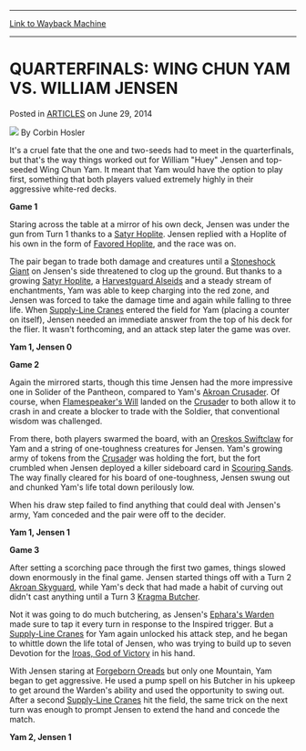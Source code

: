
---
[Link to Wayback Machine](https://web.archive.org/web/20160321042709/http://magic.wizards.com/en/articles/archive/quarterfinals-wing-chun-yam-vs-william-jensen-2014-06-29)

[_metadata_:author]:- "Corbin Hosler"
[_metadata_:description]:- "It's a cruel fate that the one and two-seeds had to meet in the quarterfinals, but that's the way things worked out for William `Huey` Jensen and top-seeded Wing Chun Yam. It meant that Yam would have the option to play first, something that both players valued extremely highly in their aggressive white-red decks.  Game 1"
[_metadata_:generator]:- "Drupal 7 (http://drupal.org)"
[_metadata_:node]:- "229911"
[_metadata_:publish_date]:- "2014-06-29"
[_metadata_:source]:- "div-main-content"
[_metadata_:title]:- "QUARTERFINALS: WING CHUN YAM VS. WILLIAM JENSEN"
[_metadata_:wayback_capture_timestamp]:- "2016-03-21 04:27:09"
[_metadata_:wayback_raw_url]:- "https://web.archive.org/web/20160321042709id_/http://magic.wizards.com/en/articles/archive/quarterfinals-wing-chun-yam-vs-william-jensen-2014-06-29"
[_metadata_:wayback_url]:- "http://magic.wizards.com/en/articles/archive/quarterfinals-wing-chun-yam-vs-william-jensen-2014-06-29"
---


QUARTERFINALS: WING CHUN YAM VS. WILLIAM JENSEN
===============================================



 Posted in [ARTICLES](/en/articles)
 on June 29, 2014 






![](https://media.magic.wizards.com/styles/auth_small/public/images/person/hosler.jpg)
By Corbin Hosler











It's a cruel fate that the one and two-seeds had to meet in the quarterfinals, but that's the way things worked out for William "Huey" Jensen and top-seeded Wing Chun Yam. It meant that Yam would have the option to play first, something that both players valued extremely highly in their aggressive white-red decks.



**Game 1**




 Staring across the table at a mirror of his own deck, Jensen was under the gun from Turn 1 thanks to a [Satyr Hoplite](http://gatherer.wizards.com/Pages/Card/Details.aspx?name=Satyr+Hoplite). Jensen replied with a Hoplite of his own in the form of [Favored Hoplite](http://gatherer.wizards.com/Pages/Card/Details.aspx?name=Favored+Hoplite), and the race was on.




 The pair began to trade both damage and creatures until a [Stoneshock Giant](http://gatherer.wizards.com/Pages/Card/Details.aspx?name=Stoneshock+Giant) on Jensen's side threatened to clog up the ground. But thanks to a growing [Satyr Hoplite](http://gatherer.wizards.com/Pages/Card/Details.aspx?name=Satyr+Hoplite), a [Harvestguard Alseids](http://gatherer.wizards.com/Pages/Card/Details.aspx?name=Harvestguard+Alseids) and a steady stream of enchantments, Yam was able to keep charging into the red zone, and Jensen was forced to take the damage time and again while falling to three life. When [Supply-Line Cranes](http://gatherer.wizards.com/Pages/Card/Details.aspx?name=Supply-Line+Cranes) entered the field for Yam (placing a counter on itself), Jensen needed an immediate answer from the top of his deck for the flier. It wasn't forthcoming, and an attack step later the game was over.




**Yam 1, Jensen 0**




**Game 2**




 Again the mirrored starts, though this time Jensen had the more impressive one in Solider of the Pantheon, compared to Yam's [Akroan Crusader](http://gatherer.wizards.com/Pages/Card/Details.aspx?name=Akroan+Crusader). Of course, when [Flamespeaker's Will](http://gatherer.wizards.com/Pages/Card/Details.aspx?name=Flamespeaker%27s+Will) landed on the [Crusade](http://gatherer.wizards.com/Pages/Card/Details.aspx?name=Crusade)r to both allow it to crash in and create a blocker to trade with the Soldier, that conventional wisdom was challenged.





  

 From there, both players swarmed the board, with an [Oreskos Swiftclaw](http://gatherer.wizards.com/Pages/Card/Details.aspx?name=Oreskos+Swiftclaw) for Yam and a string of one-toughness creatures for Jensen. Yam's growing army of tokens from the [Crusade](http://gatherer.wizards.com/Pages/Card/Details.aspx?name=Crusade)r was holding the fort, but the fort crumbled when Jensen deployed a killer sideboard card in [Scouring Sands](http://gatherer.wizards.com/Pages/Card/Details.aspx?name=Scouring+Sands). The way finally cleared for his board of one-toughness, Jensen swung out and chunked Yam's life total down perilously low.



When his draw step failed to find anything that could deal with Jensen's army, Yam conceded and the pair were off to the decider.



**Yam 1, Jensen 1**




**Game 3**




 After setting a scorching pace through the first two games, things slowed down enormously in the final game. Jensen started things off with a Turn 2 [Akroan Skyguard](http://gatherer.wizards.com/Pages/Card/Details.aspx?name=Akroan+Skyguard), while Yam's deck that had made a habit of curving out didn't cast anything until a Turn 3 [Kragma Butcher](http://gatherer.wizards.com/Pages/Card/Details.aspx?name=Kragma+Butcher).




 Not it was going to do much butchering, as Jensen's [Ephara's Warden](http://gatherer.wizards.com/Pages/Card/Details.aspx?name=Ephara%27s+Warden) made sure to tap it every turn in response to the Inspired trigger. But a [Supply-Line Cranes](http://gatherer.wizards.com/Pages/Card/Details.aspx?name=Supply-Line+Cranes) for Yam again unlocked his attack step, and he began to whittle down the life total of Jensen, who was trying to build up to seven Devotion for the [Iroas, God of Victory](http://gatherer.wizards.com/Pages/Card/Details.aspx?name=Iroas%2C+God+of+Victory) in his hand.




 With Jensen staring at [Forgeborn Oreads](http://gatherer.wizards.com/Pages/Card/Details.aspx?name=Forgeborn+Oreads) but only one Mountain, Yam began to get aggressive. He used a pump spell on his Butcher in his upkeep to get around the Warden's ability and used the opportunity to swing out. After a second [Supply-Line Cranes](http://gatherer.wizards.com/Pages/Card/Details.aspx?name=Supply-Line+Cranes) hit the field, the same trick on the next turn was enough to prompt Jensen to extend the hand and concede the match.




**Yam 2, Jensen 1**








